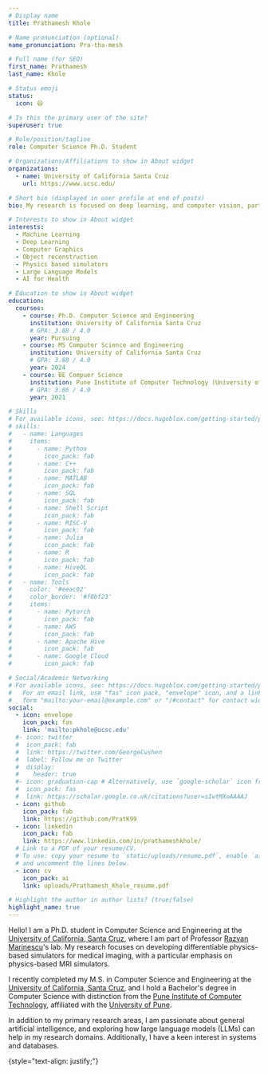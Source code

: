 ```yaml
---
# Display name
title: Prathamesh Khole

# Name pronunciation (optional)
name_pronunciation: Pra-tha-mesh

# Full name (for SEO)
first_name: Prathamesh
last_name: Khole

# Status emoji
status:
  icon: 😄

# Is this the primary user of the site?
superuser: true

# Role/position/tagline
role: Computer Science Ph.D. Student

# Organizations/Affiliations to show in About widget
organizations:
  - name: University of California Santa Cruz
    url: https://www.ucsc.edu/

# Short bio (displayed in user profile at end of posts)
bio: My research is focused on deep learning, and computer vision, particularly their applications to healthcare, and to simulate physical phenomenon. Recently I have also been experimenting with Large Language Models.

# Interests to show in About widget
interests:
  - Machine Learning
  - Deep Learning
  - Computer Graphics
  - Object reconstruction
  - Physics based simulators
  - Large Language Models
  - AI for Health

# Education to show in About widget
education:
  courses:
    - course: Ph.D. Computer Science and Engineering
      institution: University of California Santa Cruz
      # GPA: 3.88 / 4.0
      year: Pursuing
    - course: MS Computer Science and Engineering
      institution: University of California Santa Cruz
      # GPA: 3.88 / 4.0
      year: 2024
    - course: BE Compuer Science
      institution: Pune Institute of Computer Technology (University of Pune)
      # GPA: 3.86 / 4.0
      year: 2021

# Skills
# For available icons, see: https://docs.hugoblox.com/getting-started/page-builder/#icons
# skills:
#   - name: Languages
#     items:
#       - name: Python
#         icon_pack: fab
#       - name: C++
#         icon_pack: fab
#       - name: MATLAB
#         icon_pack: fab
#       - name: SQL
#         icon_pack: fab
#       - name: Shell Script
#         icon_pack: fab
#       - name: RISC-V
#         icon_pack: fab
#       - name: Julia
#         icon_pack: fab
#       - name: R
#         icon_pack: fab
#       - name: HiveQL
#         icon_pack: fab
#   - name: Tools
#     color: '#eeac02'
#     color_border: '#f0bf23'
#     items:
#       - name: Pytorch
#         icon_pack: fab
#       - name: AWS
#         icon_pack: fab
#       - name: Apache Hive
#         icon_pack: fab
#       - name: Google Cloud
#         icon_pack: fab

# Social/Academic Networking
# For available icons, see: https://docs.hugoblox.com/getting-started/page-builder/#icons
#   For an email link, use "fas" icon pack, "envelope" icon, and a link in the
#   form "mailto:your-email@example.com" or "/#contact" for contact widget.
social:
  - icon: envelope
    icon_pack: fas
    link: 'mailto:pkhole@ucsc.edu'
  #- icon: twitter
  #  icon_pack: fab
  #  link: https://twitter.com/GeorgeCushen
  #  label: Follow me on Twitter
  #  display:
  #    header: true
  #- icon: graduation-cap # Alternatively, use `google-scholar` icon from `ai` icon pack
  #  icon_pack: fas
  #  link: https://scholar.google.co.uk/citations?user=sIwtMXoAAAAJ
  - icon: github
    icon_pack: fab
    link: https://github.com/PratK99
  - icon: linkedin
    icon_pack: fab
    link: https://www.linkedin.com/in/prathameshkhole/
  # Link to a PDF of your resume/CV.
  # To use: copy your resume to `static/uploads/resume.pdf`, enable `ai` icons in `params.yaml`,
  # and uncomment the lines below.
  - icon: cv
    icon_pack: ai
    link: uploads/Prathamesh_Khole_resume.pdf

# Highlight the author in author lists? (true/false)
highlight_name: true
---
```


<!-- Hello! I am a Ph.D. student in Computer Science and Engineering at the [University of California, Santa Cruz](https://www.ucsc.edu/). I hold a Bachelor's degree in Computer Science with distinction from the [Pune Institute of Computer Technology](https://pict.edu/), affiliated with the [Savitribai Phule Pune University](http://www.unipune.ac.in/), formerly known as the [University of Pune](http://www.unipune.ac.in/). -->

<!-- Hello! I am a Ph.D. student in Computer Science and Engineering at the [University of California, Santa Cruz](https://www.ucsc.edu/). I have recently completed my MS in Computer Science and Engineering from University of California, Santa Cruz, and I hold a Bachelor's degree in Computer Science with distinction from the [Pune Institute of Computer Technology](https://pict.edu/), affiliated with the [University of Pune](http://www.unipune.ac.in/).

I am currently a part of Professor [Razvan Marinescu](https://razvanmarinescu.com/)'s lab at UCSC, and working on differentiable physics based simulators for medical imaging. 

My current reseach has been mainly focused on physics based Diffusion MRI simulators, general deep learning and artifical intelligence. Recently I have been experimenting with various LLMs and how they can be helpful in my research domains. I am also interested in Systems and Databases.
{style="text-align: justify;"} -->

Hello! I am a Ph.D. student in Computer Science and Engineering at the [University of California, Santa Cruz](https://www.ucsc.edu/), where I am part of Professor [Razvan Marinescu](https://razvanmarinescu.com/)'s lab. My research focuses on developing differentiable physics-based simulators for medical imaging, with a particular emphasis on physics-based MRI simulators.

I recently completed my M.S. in Computer Science and Engineering at the [University of California, Santa Cruz](https://www.ucsc.edu/), and I hold a Bachelor's degree in Computer Science with distinction from the [Pune Institute of Computer Technology](https://pict.edu/), affiliated with the [University of Pune](http://www.unipune.ac.in/).

In addition to my primary research areas, I am passionate about general artificial intelligence, and exploring how large language models (LLMs) can help in my research domains. Additionally, I have a keen interest in systems and databases.

{style="text-align: justify;"}